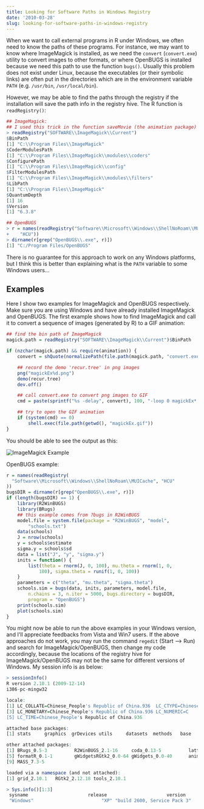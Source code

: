 ```yaml
---
title: Looking for Software Paths in Windows Registry
date: '2010-03-28'
slug: looking-for-software-paths-in-windows-registry
---
```


When we want to call external programs in R under Windows, we often need to know the paths of these programs. For instance, we may want to know where ImageMagick is installed, as we need the `convert` (`convert.exe`) utility to convert images to other formats, or where OpenBUGS is installed because we need this path to use the function `bugs()`. Usually this problem does not exist under Linux, because the executables (or their symbolic links) are often put in the directories which are in the environment variable `PATH` (e.g. `/usr/bin`, `/usr/local/bin`).

However, we may be able to find the paths through the registry if the installation will save the path info in the registry hive. The R function is `readRegistry()`:

```r 
## ImageMagick:
## I used this trick in the function saveMovie (the animation package)
> readRegistry("SOFTWARE\\ImageMagick\\Current")
$BinPath
[1] "C:\\Program Files\\ImageMagick"
$CoderModulesPath
[1] "C:\\Program Files\\ImageMagick\\modules\\coders"
$ConfigurePath
[1] "C:\\Program Files\\ImageMagick\\config"
$FilterModulesPath
[1] "C:\\Program Files\\ImageMagick\\modules\\filters"
$LibPath
[1] "C:\\Program Files\\ImageMagick"
$QuantumDepth
[1] 16
$Version
[1] "6.3.8"

## OpenBUGS
> r = names(readRegistry("Software\\Microsoft\\Windows\\ShellNoRoam\\MUICache",
+    "HCU"))
> dirname(r[grep("OpenBUGS\\.exe", r)])
[1] "C:/Program Files/OpenBUGS"
```

There is no guarantee for this approach to work on any Windows platforms, but I think this is better than explaining what is the `PATH` variable to some Windows users...

## Examples

Here I show two examples for ImageMagick and OpenBUGS respectively. Make sure you are using Windows and have already installed ImageMagick and OpenBUGS. The first example shows how to find ImageMagick and call it to convert a sequence of images (generated by R) to a GIF animation:

```r 
## find the bin path of ImageMagick
magick.path = readRegistry("SOFTWARE\\ImageMagick\\Current")$BinPath

if (nzchar(magick.path) && require(animation)) {
    convert = shQuote(normalizePath(file.path(magick.path, "convert.exe")))

    ## record the demo 'recur.tree' in png images
    png("magickEx%d.png")
    demo(recur.tree)
    dev.off()

    ## call convert.exe to convert png images to GIF
    cmd = paste(sprintf("%s -delay", convert), 100, "-loop 0 magickEx*.png magickEx.gif")

    ## try to open the GIF animation
    if (system(cmd) == 0)
        shell.exec(file.path(getwd(), "magickEx.gif"))
}
```

You should be able to see the output as this:

![ImageMagick Example](https://db.yihui.org/imgur/O8BJB.gif)

OpenBUGS example:

```r 
r = names(readRegistry(
  "Software\\Microsoft\\Windows\\ShellNoRoam\\MUICache", "HCU"
))
bugsDIR = dirname(r[grep("OpenBUGS\\.exe", r)])
if (length(bugsDIR) == 1) {
    library(R2WinBUGS)
    library(BRugs)
    ## this example comes from ?bugs in R2WinBUGS
    model.file = system.file(package = "R2WinBUGS", "model",
        "schools.txt")
    data(schools)
    J = nrow(schools)
    y = schools$estimate
    sigma.y = schools$sd
    data = list("J", "y", "sigma.y")
    inits = function() {
        list(theta = rnorm(J, 0, 100), mu.theta = rnorm(1, 0,
            100), sigma.theta = runif(1, 0, 100))
    }
    parameters = c("theta", "mu.theta", "sigma.theta")
    schools.sim = bugs(data, inits, parameters, model.file,
        n.chains = 3, n.iter = 5000, bugs.directory = bugsDIR,
        program = "OpenBUGS")
    print(schools.sim)
    plot(schools.sim)
}
```

You might now be able to run the above examples in your Windows version, and I'll appreciate feedbacks from Vista and Win7 users. If the above approaches do not work, you may run the command `regedit` (Start --> Run) and search for ImageMagick/OpenBUGS, then change my code accordingly, because the locations of the registry hive for ImageMagick/OpenBUGS may not be the same for different versions of Windows. My session info is as below:

```r 
> sessionInfo()
R version 2.10.1 (2009-12-14)
i386-pc-mingw32

locale:
[1] LC_COLLATE=Chinese_People's Republic of China.936  LC_CTYPE=Chinese_People's Republic of China.936
[3] LC_MONETARY=Chinese_People's Republic of China.936 LC_NUMERIC=C
[5] LC_TIME=Chinese_People's Republic of China.936    

attached base packages:
[1] stats     graphics  grDevices utils     datasets  methods   base     

other attached packages:
[1] BRugs_0.5-3          R2WinBUGS_2.1-16     coda_0.13-5          lattice_0.18-3
[5] formatR_0.1-1        gWidgetsRGtk2_0.0-64 gWidgets_0.0-40      animation_1.1-2
[9] MASS_7.3-5          

loaded via a namespace (and not attached):
[1] grid_2.10.1   RGtk2_2.12.18 tools_2.10.1

> Sys.info()[1:3]
 sysname                      release                      version
 "Windows"                         "XP" "build 2600, Service Pack 3"
```
